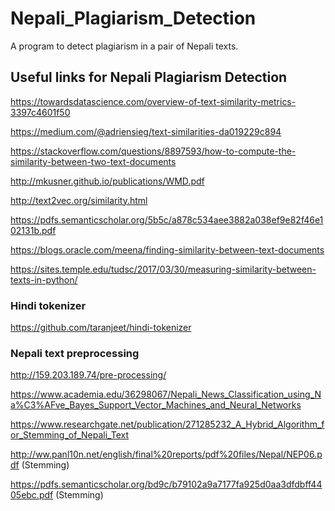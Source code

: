 # Nepali_Plagiarism_Detection
A program to detect plagiarism in a pair of Nepali texts.

## Useful links for Nepali Plagiarism Detection

https://towardsdatascience.com/overview-of-text-similarity-metrics-3397c4601f50

https://medium.com/@adriensieg/text-similarities-da019229c894

https://stackoverflow.com/questions/8897593/how-to-compute-the-similarity-between-two-text-documents

http://mkusner.github.io/publications/WMD.pdf

http://text2vec.org/similarity.html

https://pdfs.semanticscholar.org/5b5c/a878c534aee3882a038ef9e82f46e102131b.pdf

https://blogs.oracle.com/meena/finding-similarity-between-text-documents

https://sites.temple.edu/tudsc/2017/03/30/measuring-similarity-between-texts-in-python/

### Hindi tokenizer
https://github.com/taranjeet/hindi-tokenizer

### Nepali text preprocessing
http://159.203.189.74/pre-processing/

https://www.academia.edu/36298067/Nepali_News_Classification_using_Na%C3%AFve_Bayes_Support_Vector_Machines_and_Neural_Networks

https://www.researchgate.net/publication/271285232_A_Hybrid_Algorithm_for_Stemming_of_Nepali_Text

http://ww.panl10n.net/english/final%20reports/pdf%20files/Nepal/NEP06.pdf (Stemming)

https://pdfs.semanticscholar.org/bd9c/b79102a9a7177fa925d0aa3dfdbff4405ebc.pdf (Stemming)
